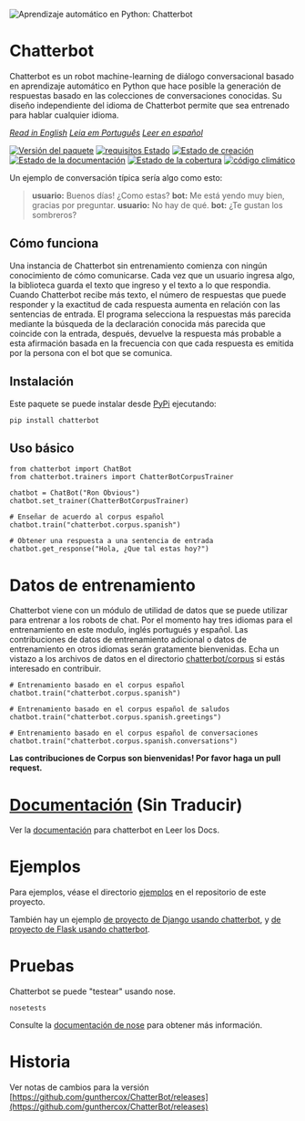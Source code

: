 ![Aprendizaje automático en Python: Chatterbot](http://i.imgur.com/b3SCmGT.png)

# Chatterbot

Chatterbot es un robot machine-learning de diálogo conversacional basado en aprendizaje automático en Python que hace posible la generación de respuestas basado en las colecciones de conversaciones conocidas. Su diseño independiente del idioma de Chatterbot permite que sea entrenado para hablar cualquier idioma.

*[Read in English](readme.md)*
*[Leia em Português](readme.pt.md)*
*[Leer en español](readme-es.md)*

[![Versión del paquete](https://img.shields.io/pypi/v/chatterbot.svg)](https://pypi.python.org/pypi/chatterbot/) [![requisitos Estado](https://requires.io/github/gunthercox/ChatterBot/requirements.svg?branch=master)](https://requires.io/github/gunthercox/ChatterBot/requirements/?branch=master) [![Estado de creación](https://travis-ci.org/gunthercox/ChatterBot.svg?branch=master)](https://travis-ci.org/gunthercox/ChatterBot) [![Estado de la documentación](https://readthedocs.org/projects/chatterbot/badge/?version=latest)](http://chatterbot.readthedocs.io/en/latest/?badge=latest) [![Estado de la cobertura](https://img.shields.io/coveralls/gunthercox/ChatterBot.svg)](https://coveralls.io/r/gunthercox/ChatterBot) [![código climático](https://codeclimate.com/github/gunthercox/ChatterBot/badges/gpa.svg)](https://codeclimate.com/github/gunthercox/ChatterBot)

Un ejemplo de conversación típica sería algo como esto:

> **usuario:** Buenos días! ¿Como estas?
> **bot:** Me está yendo muy bien, gracias por preguntar.
> **usuario:** No hay de qué.
> **bot:** ¿Te gustan los sombreros?

## Cómo funciona

Una instancia de Chatterbot sin entrenamiento comienza con ningún conocimiento de cómo comunicarse. Cada vez que un usuario ingresa algo, la biblioteca guarda el texto que ingreso y el texto a lo que respondia. Cuando Chatterbot recibe más texto, el número de respuestas que puede responder y la exactitud de cada respuesta aumenta en relación con las sentencias de entrada. El programa selecciona la respuestas más parecida mediante la búsqueda de la declaración conocida más parecida que coincide con la entrada, después, devuelve la respuesta más probable a esta afirmación basada en la frecuencia con que cada respuesta es emitida por la persona con el bot que se comunica.

## Instalación

Este paquete se puede instalar desde [PyPi](https://pypi.python.org/pypi/ChatterBot) ejecutando:

```
pip install chatterbot

```

## Uso básico

```
from chatterbot import ChatBot
from chatterbot.trainers import ChatterBotCorpusTrainer

chatbot = ChatBot("Ron Obvious")
chatbot.set_trainer(ChatterBotCorpusTrainer)

# Enseñar de acuerdo al corpus español
chatbot.train("chatterbot.corpus.spanish")

# Obtener una respuesta a una sentencia de entrada
chatbot.get_response("Hola, ¿Que tal estas hoy?")

```

# Datos de entrenamiento

Chatterbot viene con un módulo de utilidad de datos que se puede utilizar para entrenar a los robots de chat. Por el momento hay tres idiomas para el entrenamiento en este modulo, inglés portugués y español. Las contribuciones de datos de entrenamiento adicional o datos de entrenamiento en otros idiomas serán gratamente bienvenidas. Echa un vistazo a los archivos de datos en el directorio [chatterbot/corpus](https://github.com/gunthercox/ChatterBot/tree/master/chatterbot/corpus) si estás interesado en contribuir.

```
# Entrenamiento basado en el corpus español
chatbot.train("chatterbot.corpus.spanish")

# Entrenamiento basado en el corpus español de saludos
chatbot.train("chatterbot.corpus.spanish.greetings")

# Entrenamiento basado en el corpus español de conversaciones
chatbot.train("chatterbot.corpus.spanish.conversations")

```

**Las contribuciones de Corpus son bienvenidas! Por favor haga un pull request.**

# [Documentación](http://chatterbot.readthedocs.io/) (Sin Traducir)

Ver la [documentación](http://chatterbot.readthedocs.io/) para chatterbot en Leer los Docs.

# Ejemplos

Para ejemplos, véase el directorio [ejemplos](https://github.com/gunthercox/ChatterBot/tree/master/examples) en el repositorio de este proyecto.

También hay un ejemplo [de proyecto de Django usando chatterbot](https://github.com/gunthercox/django_chatterbot), y [de proyecto de Flask usando chatterbot](https://github.com/chamkank/flask-chatterbot).

# Pruebas

Chatterbot se puede "testear" usando nose.

```
nosetests

```

Consulte la [documentación de nose](https://nose.readthedocs.org/en/latest/) para obtener más información.

# Historia

Ver notas de cambios para la versión [https://github.com/gunthercox/ChatterBot/releases](https://github.com/gunthercox/ChatterBot/releases)
